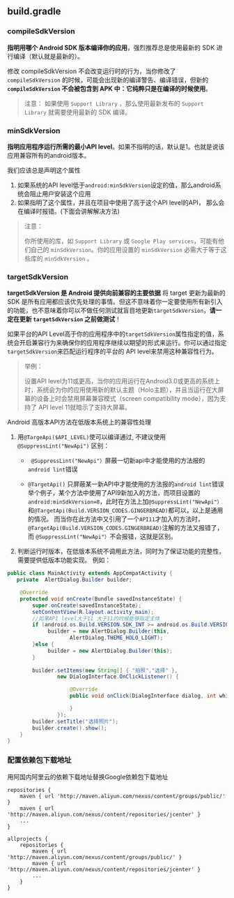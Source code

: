 

## build.gradle

### compileSdkVersion
**指明用哪个 Android SDK 版本编译你的应用**，强烈推荐总是使用最新的 SDK 进行编译（默认就是最新的）。

修改 compileSdkVersion 不会改变运行时的行为，当你修改了 `compileSdkVersion` 的时候，可能会出现新的编译警告、编译错误，但新的 **`compileSdkVersion` 不会被包含到 APK 中：它纯粹只是在编译的时候使用**。
>注意：
>如果使用 `Support Library` ，那么使用最新发布的 `Support Library` 就需要使用最新的 SDK 编译。



### minSdkVersion

**指明应用程序运行所需的最小API level**。如果不指明的话，默认是1。也就是说该应用兼容所有的android版本。

我们应该总是声明这个属性

1. 如果系统的API level低于`android:minSdkVersion`设定的值，那么android系统会阻止用户安装这个应用
2. 如果指明了这个属性，并且在项目中使用了高于这个API level的API， 那么会在编译时报错。(下面会讲解解决方法)


> 注意：
>
> 你所使用的库，如 `Support Library` 或 `Google Play services`，可能有他们自己的 `minSdkVersion`。你的应用设置的 `minSdkVersion` 必需大于等于这些库的 `minSdkVersion` 。



### targetSdkVersion

**targetSdkVersion 是 Android 提供向前兼容的主要依据**
将 target 更新为最新的 SDK 是所有应用都应该优先处理的事情。但这不意味着你一定要使用所有新引入的功能，也不意味着你可以不做任何测试就盲目地更新` targetSdkVersion `，**请一定在更新 `targetSdkVersion` 之前做测试**！

如果平台的API Level高于你的应用程序中的`targetSdkVersion`属性指定的值，系统会开启兼容行为来确保你的应用程序继续以期望的形式来运行。你可以通过指定`targetSdkVersion`来匹配运行程序的平台的 API level来禁用这种兼容性行为。



> 举例：
>
> 设置API level为11或更高，当你的应用运行在Android3.0或更高的系统上时，系统会为你的应用使用新的默认主题（Holo主题），并且当运行在大屏幕的设备上时会禁用屏幕兼容模式（screen compatibility mode），因为支持了 API level 11就暗示了支持大屏幕。



Android 高版本API方法在低版本系统上的兼容性处理

1. 用`@TargeApi($API_LEVEL)`使可以编译通过, 不建议使用`@SuppressLint("NewApi")`
   区别：

   - ` @SuppressLint("NewApi"）`屏蔽一切新api中才能使用的方法报的`android lint`错误

   - `@TargetApi()` 只屏蔽某一新API中才能使用的方法报的`android lint`错误
     举个例子，某个方法中使用了API9新加入的方法，而项目设置的`android:minSdkVersion=8`，此时在方法上加`@SuppressLint("NewApi"）`
     和`@TargetApi(Build.VERSION_CODES.GINGERBREAD)`都可以，以上是通用的情况。
     而当你在此方法中又引用了一个`API11`才加入的方法时，`@TargetApi(Build.VERSION_CODES.GINGERBREAD)`注解的方法又报错了，而
     `@SuppressLint("NewApi"）`不会报错，这就是区别。

2. 判断运行时版本，在低版本系统不调用此方法，同时为了保证功能的完整性，需要提供低版本功能实现。
   例如：

```java
public class MainActivity extends AppCompatActivity {
   private  AlertDialog.Builder builder;

    @Override
    protected void onCreate(Bundle savedInstanceState) {
        super.onCreate(savedInstanceState);
        setContentView(R.layout.activity_main);
        //如果API level大于11 大于11的时候能够指定主体
        if (android.os.Build.VERSION.SDK_INT >= android.os.Build.VERSION_CODES.HONEYCOMB) {
             builder = new AlertDialog.Builder(this,
                    AlertDialog.THEME_HOLO_LIGHT);
        }else {
             builder = new AlertDialog.Builder(this);
        }
        
        builder.setItems(new String[] { "拍照","选择" },
                new DialogInterface.OnClickListener() {

                    @Override
                    public void onClick(DialogInterface dialog, int which) {

                    }
                });
        builder.setTitle("选择照片");
        builder.create().show();
    }
}
```



### 配置依赖包下载地址

用阿国内阿里云的依赖下载地址替换Google依赖包下载地址

```gr
repositories {
    maven { url 'http://maven.aliyun.com/nexus/content/groups/public/' }
    maven { url 'http://maven.aliyun.com/nexus/content/repositories/jcenter' }
    ...
}

allprojects {
    repositories {
        maven { url 'http://maven.aliyun.com/nexus/content/groups/public/' }
        maven { url 'http://maven.aliyun.com/nexus/content/repositories/jcenter' }
        ...
    }
} 
```

